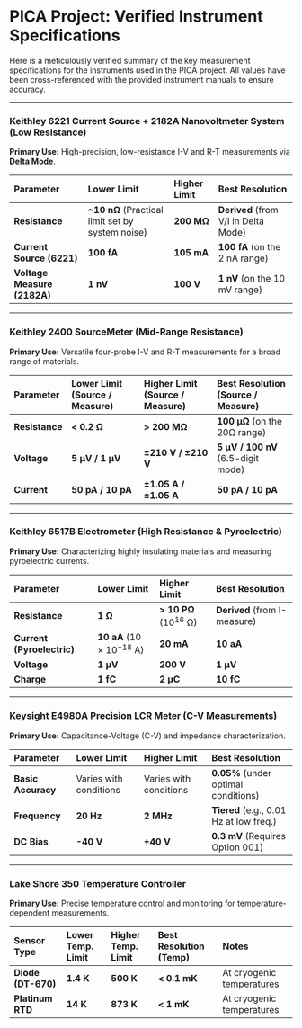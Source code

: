 # PICA Project: Verified Instrument Specifications

Here is a meticulously verified summary of the key measurement specifications for the instruments used in the PICA project. All values have been cross-referenced with the provided instrument manuals to ensure accuracy.

---

### Keithley 6221 Current Source + 2182A Nanovoltmeter System (Low Resistance)
**Primary Use:** High-precision, low-resistance I-V and R-T measurements via **Delta Mode**.

| Parameter                 | Lower Limit                                       | Higher Limit    | Best Resolution                             |
| :------------------------ | :------------------------------------------------ | :-------------- | :------------------------------------------ |
| **Resistance**            | **~10 nΩ** (Practical limit set by system noise)  | **200 MΩ**      | **Derived** (from V/I in Delta Mode)        |
| **Current Source (6221)**   | **100 fA**                                        | **105 mA**      | **100 fA** (on the 2 nA range)              |
| **Voltage Measure (2182A)** | **1 nV**                                          | **100 V**       | **1 nV** (on the 10 mV range)               |

---

### Keithley 2400 SourceMeter (Mid-Range Resistance)
**Primary Use:** Versatile four-probe I-V and R-T measurements for a broad range of materials.

| Parameter                      | Lower Limit (Source / Measure) | Higher Limit (Source / Measure) | Best Resolution (Source / Measure)   |
| :----------------------------- | :----------------------------- | :------------------------------ | :----------------------------------- |
| **Resistance**                 | **&lt; 0.2 Ω**                    | **&gt; 200 MΩ**                    | **100 µΩ** (on the 20Ω range)        |
| **Voltage**                    | **5 µV / 1 µV**                | **±210 V / ±210 V**             | **5 µV / 100 nV** (6.5-digit mode) |
| **Current**                    | **50 pA / 10 pA**              | **±1.05 A / ±1.05 A**           | **50 pA / 10 pA**                    |

---

### Keithley 6517B Electrometer (High Resistance & Pyroelectric)
**Primary Use:** Characterizing highly insulating materials and measuring pyroelectric currents.

| Parameter                      | Lower Limit                               | Higher Limit                    | Best Resolution                                |
| :----------------------------- | :---------------------------------------- | :------------------------------ | :--------------------------------------------- |
| **Resistance**                 | **1 Ω**                                   | **&gt; 10 PΩ** ($10^{16}$ Ω)        | **Derived** (from I-measure)                   |
| **Current (Pyroelectric)**     | **10 aA** ($10 \times 10^{-18}$ A)         | **20 mA**                       | **10 aA**                                      |
| **Voltage**                    | **1 µV**                                  | **200 V**                       | **1 µV**                                       |
| **Charge**                     | **1 fC**                                  | **2 µC**                        | **10 fC**                                      |

---

### Keysight E4980A Precision LCR Meter (C-V Measurements)
**Primary Use:** Capacitance-Voltage (C-V) and impedance characterization.

| Parameter            | Lower Limit                                | Higher Limit                               | Best Resolution                            |
| :------------------- | :----------------------------------------- | :----------------------------------------- | :----------------------------------------- |
| **Basic Accuracy**   | Varies with conditions                     | Varies with conditions                     | **0.05%** (under optimal conditions)       |
| **Frequency**        | **20 Hz**                                  | **2 MHz**                                  | **Tiered** (e.g., 0.01 Hz at low freq.)    |
| **DC Bias**          | **-40 V**                                  | **+40 V**                                  | **0.3 mV** (Requires Option 001)           |

---

### Lake Shore 350 Temperature Controller
**Primary Use:** Precise temperature control and monitoring for temperature-dependent measurements.

| Sensor Type      | Lower Temp. Limit | Higher Temp. Limit | Best Resolution (Temp)     | Notes                                      |
| :--------------- | :---------------- | :----------------- | :------------------------- | :----------------------------------------- |
| **Diode (DT-670)** | **1.4 K**         | **500 K**          | **&lt; 0.1 mK**               | At cryogenic temperatures                  |
| **Platinum RTD**   | **14 K**          | **873 K**          | **&lt; 1 mK**                 | At cryogenic temperatures                  |